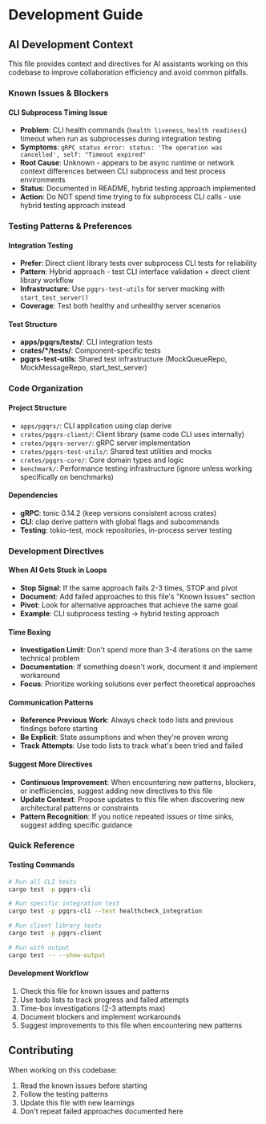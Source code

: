 # Development Guide

## AI Development Context

This file provides context and directives for AI assistants working on this codebase to improve collaboration efficiency and avoid common pitfalls.

### Known Issues & Blockers

#### CLI Subprocess Timing Issue
- **Problem**: CLI health commands (`health liveness`, `health readiness`) timeout when run as subprocesses during integration testing
- **Symptoms**: `gRPC status error: status: 'The operation was cancelled', self: "Timeout expired"`
- **Root Cause**: Unknown - appears to be async runtime or network context differences between CLI subprocess and test process environments
- **Status**: Documented in README, hybrid testing approach implemented
- **Action**: Do NOT spend time trying to fix subprocess CLI calls - use hybrid testing approach instead

### Testing Patterns & Preferences

#### Integration Testing
- **Prefer**: Direct client library tests over subprocess CLI tests for reliability
- **Pattern**: Hybrid approach - test CLI interface validation + direct client library workflow
- **Infrastructure**: Use `pgqrs-test-utils` for server mocking with `start_test_server()`
- **Coverage**: Test both healthy and unhealthy server scenarios

#### Test Structure
- **apps/pgqrs/tests/**: CLI integration tests
- **crates/*/tests/**: Component-specific tests
- **pgqrs-test-utils**: Shared test infrastructure (MockQueueRepo, MockMessageRepo, start_test_server)

### Code Organization

#### Project Structure
- `apps/pgqrs/`: CLI application using clap derive
- `crates/pgqrs-client/`: Client library (same code CLI uses internally)
- `crates/pgqrs-server/`: gRPC server implementation
- `crates/pgqrs-test-utils/`: Shared test utilities and mocks
- `crates/pgqrs-core/`: Core domain types and logic
- `benchmark/`: Performance testing infrastructure (ignore unless working specifically on benchmarks)

#### Dependencies
- **gRPC**: tonic 0.14.2 (keep versions consistent across crates)
- **CLI**: clap derive pattern with global flags and subcommands
- **Testing**: tokio-test, mock repositories, in-process server testing

### Development Directives

#### When AI Gets Stuck in Loops
- **Stop Signal**: If the same approach fails 2-3 times, STOP and pivot
- **Document**: Add failed approaches to this file's "Known Issues" section
- **Pivot**: Look for alternative approaches that achieve the same goal
- **Example**: CLI subprocess testing → hybrid testing approach

#### Time Boxing
- **Investigation Limit**: Don't spend more than 3-4 iterations on the same technical problem
- **Documentation**: If something doesn't work, document it and implement workaround
- **Focus**: Prioritize working solutions over perfect theoretical approaches

#### Communication Patterns
- **Reference Previous Work**: Always check todo lists and previous findings before starting
- **Be Explicit**: State assumptions and when they're proven wrong
- **Track Attempts**: Use todo lists to track what's been tried and failed

#### Suggest More Directives
- **Continuous Improvement**: When encountering new patterns, blockers, or inefficiencies, suggest adding new directives to this file
- **Update Context**: Propose updates to this file when discovering new architectural patterns or constraints
- **Pattern Recognition**: If you notice repeated issues or time sinks, suggest adding specific guidance

### Quick Reference

#### Testing Commands
```bash
# Run all CLI tests
cargo test -p pgqrs-cli

# Run specific integration test
cargo test -p pgqrs-cli --test healthcheck_integration

# Run client library tests
cargo test -p pgqrs-client

# Run with output
cargo test -- --show-output
```

#### Development Workflow
1. Check this file for known issues and patterns
2. Use todo lists to track progress and failed attempts
3. Time-box investigations (2-3 attempts max)
4. Document blockers and implement workarounds
5. Suggest improvements to this file when encountering new patterns

## Contributing

When working on this codebase:
1. Read the known issues before starting
2. Follow the testing patterns
3. Update this file with new learnings
4. Don't repeat failed approaches documented here